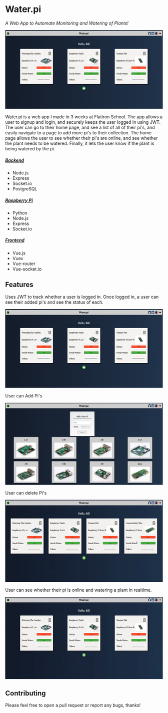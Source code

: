 # Water.pi
*A Web App to Automate Monitoring and Watering of Plants!*

![intro](https://github.com/ethancollins0/capstone-backend/blob/master/GitFiles/Home.png)

Water.pi is a web app I made in 3 weeks at Flatiron School. The app allows a user to signup and login, and securely keeps the user logged in using JWT. The user can go to their home page, and see a list of all of their pi's, and easily navigate to a page to add more pi's to their collection. The home page allows the user to see whether their pi's are online, and see whether the plant needs to be watered. Finally, it lets the user know if the plant is being watered by the pi.

##### [Backend](https://github.com/ethancollins0/capstone-backend)
- Node.js
- Express
- Socket.io
- PostgreSQL

##### [Raspberry Pi](https://github.com/ethancollins0/raspberry-pi-api)
- Python
- Node.js
- Express
- Socket.io

##### [Frontend](https://github.com/ethancollins0/capstone-frontend)
- Vue.js
- Vuex
- Vue-router
- Vue-socket.io

## Features
Uses JWT to track whether a user is logged in. Once logged in, a user can see their added pi's and see the status of each.

![home](https://github.com/ethancollins0/capstone-backend/blob/master/GitFiles/Home.png)

User can Add Pi's

![adding](https://github.com/ethancollins0/capstone-backend/blob/master/GitFiles/Adding.png)

User can delete Pi's

![deleting](https://github.com/ethancollins0/capstone-backend/blob/master/GitFiles/Deleting.gif)


User can see whether their pi is online and watering a plant in realtime.

![watering](https://github.com/ethancollins0/capstone-backend/blob/master/GitFiles/Watering.gif)

## Contributing
Please feel free to open a pull request or report any bugs, thanks!
